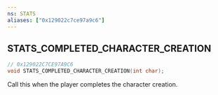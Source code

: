 ```yaml
---
ns: STATS
aliases: ["0x129022c7ce97a9c6"]
---
```

## STATS_COMPLETED_CHARACTER_CREATION

```c
// 0x129022C7CE97A9C6
void STATS_COMPLETED_CHARACTER_CREATION(int char);
```

Call this when the player completes the character creation.

